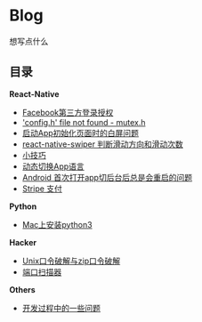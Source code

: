 # Blog
想写点什么

## 目录

**React-Native**

- [Facebook第三方登录授权](https://github.com/famousczm/Blog/issues/1)
- ['config.h' file not found - mutex.h](https://github.com/famousczm/Blog/issues/2)
- [启动App初始化页面时的白屏问题](https://github.com/famousczm/Blog/issues/3)
- [react-native-swiper 判断滑动方向和滑动次数](https://github.com/famousczm/Blog/issues/4)
- [小技巧](https://github.com/famousczm/Blog/issues/5)
- [动态切换App语言](https://github.com/famousczm/Blog/issues/8)
- [Android 首次打开app切后台后总是会重启的问题](https://github.com/famousczm/Blog/issues/10)
- [Stripe 支付](https://github.com/famousczm/Blog/issues/11)

**Python**
- [Mac上安装python3](https://github.com/famousczm/Blog/issues/12)

**Hacker**
- [Unix口令破解与zip口令破解](https://github.com/famousczm/Blog/issues/6)
- [端口扫描器](https://github.com/famousczm/Blog/issues/7)

**Others**
- [开发过程中的一些问题](https://github.com/famousczm/Blog/issues/9)
